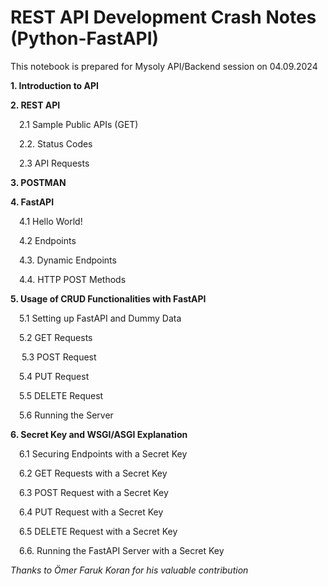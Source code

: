 # REST API Development Crash Notes (Python-FastAPI)

This notebook is prepared for Mysoly API/Backend session on 04.09.2024

**1. Introduction to API**

**2. REST API**

&ensp;&ensp;2.1 Sample Public APIs (GET)
   
&ensp;&ensp;2.2. Status Codes
   
&ensp;&ensp;2.3 API Requests

**3. POSTMAN**

**4. FastAPI**

&ensp;&ensp;4.1 Hello World!
    
&ensp;&ensp;4.2 Endpoints

&ensp;&ensp;4.3. Dynamic Endpoints

&ensp;&ensp;4.4. HTTP POST Methods

**5. Usage of CRUD Functionalities with FastAPI**

&ensp;&ensp;5.1 Setting up FastAPI and Dummy Data

&ensp;&ensp;5.2 GET Requests

&ensp;&ensp; 5.3 POST Request

&ensp;&ensp;5.4 PUT Request

&ensp;&ensp;5.5 DELETE Request

&ensp;&ensp;5.6 Running the Server

**6. Secret Key and WSGI/ASGI Explanation**

&ensp;&ensp;6.1 Securing Endpoints with a Secret Key

&ensp;&ensp;6.2 GET Requests with a Secret Key

&ensp;&ensp;6.3 POST Request with a Secret Key

&ensp;&ensp;6.4 PUT Request with a Secret Key

&ensp;&ensp;6.5 DELETE Request with a Secret Key

&ensp;&ensp;6.6. Running the FastAPI Server with a Secret Key



_Thanks to Ömer Faruk Koran for his valuable contribution_
